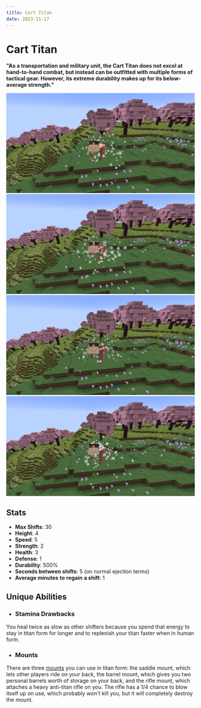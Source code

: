 ```yaml
---
title: Cart Titan
date: 2023-11-17
---
```


# Cart Titan
**"As a transportation and military unit, the Cart Titan does not excel at hand-to-hand combat, but instead can be outfitted with multiple forms of tactical gear. However, its extreme durability makes up for its below-average strength."**

![The Cart Titan in a Cherry Blossom biome](../images/cart_titan_full.png)
![The Cart Titan with a saddle mount in a Cherry Blossom biome](../images/cart_titan_saddle_full.png)
![The Cart Titan with a barrel mount in a Cherry Blossom biome](../images/cart_titan_barrel_full.png)
![The Cart Titan with a rifle mount in a Cherry Blossom biome](../images/cart_titan_rifle_full.png)

## Stats
* __Max Shifts__: 30
* __Height__: 4
* __Speed__: 5
* __Strength__: 2
* __Health__: 3
* __Defense__: 1
* __Durability__: 500%
* __Seconds between shifts__: 5 (on normal ejection terms)
* __Average minutes__ __to__ __regain__ __a shift__: 1

## Unique Abilities
* ### Stamina Drawbacks
You heal twice as slow as other shifters because you spend that energy to stay in titan form for longer and to replenish your titan faster when in human form.
* ### Mounts
There are three [mounts](../misc/cart_mounts.md) you can use in titan form: the saddle mount, which lets other players ride on your back, the barrel mount, which gives you two personal barrels worth of storage on your back, and the rifle mount, which attaches a heavy anti-titan rifle on you. The rifle has a 1/4 chance to blow itself up on use, which probably won't kill you, but it will completely destroy the mount.